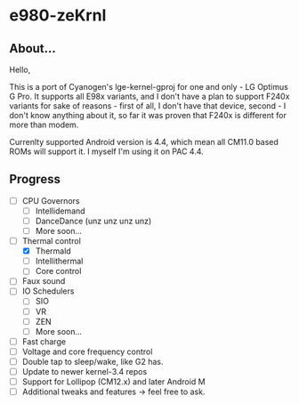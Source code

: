 # e980-zeKrnl

## About...

Hello,

This is a port of Cyanogen's lge-kernel-gproj for one and only - LG 
Optimus G Pro. It supports all E98x variants, and I don't have a plan 
to support F240x variants for sake of reasons - first of all, I don't 
have that device, second - I don't know anything about it, so far it 
was proven that F240x is different for more than modem.

Currenlty supported Android version is 4.4, which mean all CM11.0 
based ROMs will support it. I myself I'm using it on PAC 4.4.

## Progress

- [ ] CPU Governors
	- [ ] Intellidemand
	- [ ] DanceDance (unz unz unz unz)
	- [ ] More soon...
- [ ] Thermal control
	- [x] Thermald
	- [ ] Intellithermal
	- [ ] Core control
- [ ] Faux sound
- [ ] IO Schedulers
	- [ ] SIO
	- [ ] VR
	- [ ] ZEN
	- [ ] More soon...
- [ ] Fast charge
- [ ] Voltage and core frequency control
- [ ] Double tap to sleep/wake, like G2 has.
- [ ] Update to newer kernel-3.4 repos
- [ ] Support for Lollipop (CM12.x) and later Android M
- [ ] Additional tweaks and features -> feel free to ask.
